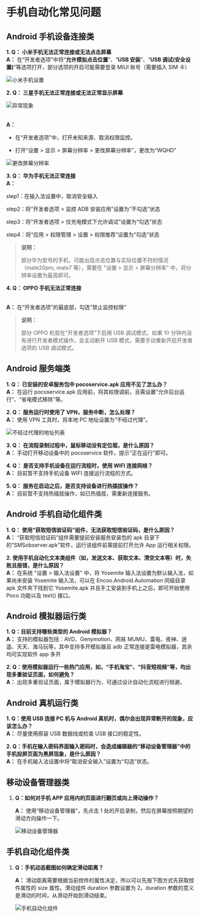 # 手机自动化常见问题

## Android 手机设备连接类

**1. Q： 小米手机无法正常连接或无法点击屏幕**
</br> **A：** 在“开发者选项”中将“**允许模拟点击位置**”、“**USB 安装**”、“**USB 调试(安全设置)**”等选项打开，部分选项的开启可能需要登录 MIUI 账号（需要插入 SIM 卡）

![小米手机设置](https://docimages.blob.core.chinacloudapi.cn/images/Studio/xiaomi20210618.png)

**2. Q： 三星手机无法正常连接或无法正常显示屏幕**

![异常现象](https://docimages.blob.core.chinacloudapi.cn/images/Studio/sansung20210618.png)

</br> **A：**

- 在“开发者选项”中，打开未知来源、取消权限监控。

- 打开“设置 > 显示 > 屏幕分辨率 > 更改屏幕分辨率”，更改为“WQHD”

![更改屏幕分辨率](https://docimages.blob.core.chinacloudapi.cn/images/Studio/sanscreen20210618.png)

**3. Q： 华为手机无法正常连接**
</br> **A：**

step1：在输入法设置中，取消安全输入

step2：将“开发者选项 > 监控 ADB 安装应用”设置为“不勾选”状态

step3：将“开发者选项 > 仅充电模式下允许调试”设置为“勾选”状态

step4：将“应用 > 权限管理 > 设置 > 权限推荐”设置为“勾选”状态

> **说明：**
>
> 部分华为型号的手机，可能出现点击位置与实际位置不符的情况（mate20pro, mate7 等），需要在 "设置 > 显示 > 屏幕分辨率" 中，将分辨率设置为最高即可。

**4. Q： OPPO 手机无法正常连接**

</br> **A：** 在“开发者选项”的最底部，勾选“禁止监控权限”

> **说明：**
>
> 部分 OPPO 机型在“开发者选项”下启用 USB 调试模式，如果 10 分钟内没有进行开发者模式操作，会主动断开 USB 模式，需要手动重新开启开发者选项的 USB 调试模式。

## Android 服务端类

**1. Q： 已安装的安卓服务包中 pocoservice.apk 应用不见了怎么办？**
</br> **A：** 在运行 pocoservice.apk 应用前，将其权限调前，且需设置“允许后台运行”、“省电模式移除”等。

**2. Q： 服务运行时使用了 VPN，服务中断，怎么处理？**
</br> **A：** 使用 VPN 工具时，将本地 PC 地址设置为“不经过代理”。

![不经过代理的地址列表](https://docimages.blob.core.chinacloudapi.cn/images/Studio/proxy20210618.png)

**3. Q： 在流程录制过程中，鼠标移动没有定位框，是什么原因？**
</br> **A：** 手动打开移动设备中的 pocoservice 软件，提示“正在运行”即可。

**4. Q： 是否支持手机设备在运行流程时，使用 WIFI 连接网络？**
</br> **A：** 目前暂不支持手机设备 WIFI 连接运行流程的方式。

**5. Q： 服务在启动之后，是否支持设备进行热插拔操作？**
</br> **A：** 目前暂不支持热插拔操作，如已热插拔，需重新连接服务。

## Android 手机自动化组件类

**1. Q： 使用“获取短信验证码”组件，无法获取短信验证码，是什么原因？**
</br> **A：** “获取短信验证码”组件需要提前安装服务安装包的 apk 目录下的“SMSobserver.apk”软件，运行该组件前需提前打开允许 App 运行相关权限。

**2. 使用手机自动化文本类组件（如，发送文本、获取文本、清空文本等）时，失败且报错，是什么原因？**
</br> **A：** 在系统 "设置 > 输入法设置" 中，将 Yosemite 输入法设置为默认输入法，如果尚未安装 Yosemite 输入法，可以在 Encoo.Android.Automation 同级目录 apk 文件夹下找到它 Yosemite.apk 并且手工安装到手机上之后，即可开始使用 Poco 功能以及 text() 接口。

## Android 模拟器运行类

**1. Q：目前支持哪些类型的 Android 模拟器？**
</br> **A：** 支持的模拟器包括：AVD、Genymotion、网易 MUMU、雷电、夜神、逍遥、天天、海马玩等，其中支持多开模拟器且 adb 正常连接是雷电模拟器，其余均可实现软件 app 多开

**2. Q：使用模拟器运行一些热门应用，如，“手机淘宝”、“抖音短视频”等，均出现多重验证页面，如何避免？**
</br> **A：** 出现多重验证页面，属于模拟器行为，可通过设计自动化流程进行规避。

## Android 真机运行类

**1. Q：使用 USB 连接 PC 机与 Android 真机时，偶尔会出现异常断开的现象，应该怎么办？**
</br> **A：** 尽量使用原装 USB 数据线或检查 USB 接口的稳定性。

**2. Q：手机在输入密码界面输入密码时，会造成编辑器的“移动设备管理器”中的手机投屏页面为黑屏现象，是什么原因？**
</br> **A：** 在手机输入法设置中将“取消安全输入”设置为“勾选”状态。

## 移动设备管理器类

1. **Q：如何对手机 APP 应用内的页面进行翻页或向上滑动操作？**

    **A：** 使用“移动设备管理器”，先点击 1 处的开启录制，然后在屏幕按照期望的滑动方向操作一下。

    ![移动设备管理器](https://docimages.blob.core.chinacloudapi.cn/images/Studio/updownpage20210826.png)

## 手机自动化组件类

1. **Q：手机动态截图如何确定滑动距离？**

    **A：** 滑动距离需要根据当前控件的属性决定，所以可以先按下图方式先获取控件属性的 size 属性。滑动组件 duration 参数设置为 2。duration 参数的意义是滑动的时间，从滑动开始到滑动结束。

    ![手机自动化组件](https://docimages.blob.core.chinacloudapi.cn/images/Studio/mobiletap20210827.png)
